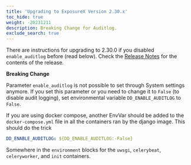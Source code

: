 ```yaml
---
title: 'Upgrading to ExposureX Version 2.30.x'
toc_hide: true
weight: -20231211
description: Breaking Change for Auditlog.
exclude_search: true
---
```

There are instructions for upgrading to 2.30.0 if you disabled `enable_auditlog` before (read below). Check the [Release Notes](https://github.com/ExposureX/django-ExposureX/releases/tag/2.30.0) for the contents of the release.

**Breaking Change**

Parameter `enable_auditlog` is not possible to set through System settings anymore. If you set this parameter or you need to change it to `False` (to disable audit logging), set environmental variable `DD_ENABLE_AUDITLOG` to `False`.

If you are using docker compose, another EnvVar should be added to the `docker-compose.yml` file in all the containers ran by the django image. This should do the trick
```yaml
DD_ENABLE_AUDITLOG: ${DD_ENABLE_AUDITLOG:-False}
```
Somewhere in the `environment` blocks for the `uwsgi`, `celerybeat`, `celeryworker`, and `init` containers.